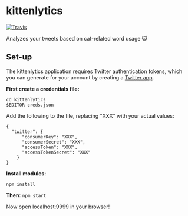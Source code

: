 # kittenlytics

[![Travis](http://img.shields.io/travis/emily-plummer/kittenlytics.svg?style=flat)](https://travis-ci.org/emily-plummer/kittenlytics)

Analyzes your tweets based on cat-related word usage 😺

## Set-up

The kittenlytics application requires Twitter authentication tokens, which
you can generate for your account by creating a
[Twitter app](https://apps.twitter.com/).


**First create a credentials file:**

```
cd kittenlytics
$EDITOR creds.json
```

Add the following to the file, replacing "XXX" with your actual values:

```
{
  "twitter": {
      "consumerKey": "XXX",
      "consumerSecret": "XXX",
      "accessToken": "XXX",
      "accessTokenSecret": "XXX"
    }
}

```

**Install modules:**

`npm install`

**Then:**
`npm start`

Now open localhost:9999 in your browser!
